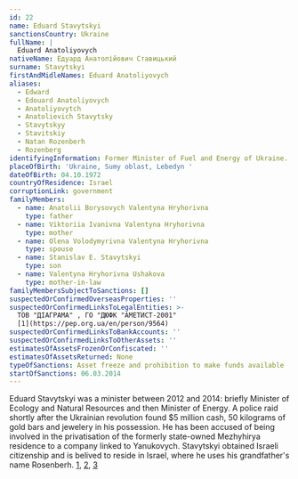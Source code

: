 ```yaml
---
id: 22
name: Eduard Stavytskyi
sanctionsCountry: Ukraine
fullName: |
  Eduard Anatoliyovych 
nativeName: Едуард Анатолійович Ставицький
surname: Stavytskyi
firstAndMidleNames: Eduard Anatoliyovych
aliases:
  - Edward
  - Edouard Anatoliyovych
  - Anatoliyovytch
  - Anatolievich Stavytsky
  - Stavytskyy
  - Stavitskiy
  - Natan Rozenberh
  - Rozenberg
identifyingInformation: Former Minister of Fuel and Energy of Ukraine.
placeOfBirth: 'Ukraine, Sumy oblast, Lebedyn '
dateOfBirth: 04.10.1972
countryOfResidence: Israel
corruptionLink: government
familyMembers:
  - name: Anatolii Borysovych Valentyna Hryhorivna
    type: father
  - name: Viktoriia Ivanivna Valentyna Hryhorivna
    type: mother
  - name: Olena Volodymyrivna Valentyna Hryhorivna
    type: spouse
  - name: Stanislav E. Stavytskyi
    type: son
  - name: Valentyna Hryhorivna Ushakova
    type: mother-in-law
familyMembersSubjectToSanctions: []
suspectedOrConfirmedOverseasProperties: ''
suspectedOrConfirmedLinksToLegalEntities: >-
  ТОВ "ДІАГРАМА" , ГО "ДЮФК "АМЕТИСТ-2001"
  [1](https://pep.org.ua/en/person/9564)
suspectedOrConfirmedLinksToBankAccounts: ''
suspectedOrConfirmedLinksToOtherAssets: ''
estimatesOfAssetsFrozenOrConfiscated: ''
estimatesOfAssetsReturned: None
typeOfSanctions: Asset freeze and prohibition to make funds available
startOfSanctions: 06.03.2014
---
```

Eduard Stavytskyi was a minister between 2012 and 2014: briefly Minister of 
Ecology and Natural Resources and then Minister of Energy. A police raid shortly 
after the Ukrainian revolution found $5 million cash, 50 kilograms of gold bars 
and jewelery in his possession. He has been accused of being involved in the 
privatisation of the formerly state-owned Mezhyhirya residence to a company 
linked to Yanukovych. Stavytskyi obtained Israeli citizenship and is belived to 
reside in Israel, where he uses his grandfather's name Rosenberh. 
[1](https://www.kyivpost.com/article/content/ukraine-politics/investigators-find-fortunes-in-homes-of-ex-ministers-341153.html), 
[2](https://www.opendemocracy.net/od-russia/sergii-leshchenko/ukraine-yanukovychs-family-spreads-its-tentacles), 
[3](https://ukranews.com/en/news/473442-head-of-ukraine-interpol-bureau-nevolia-ex-education-minister-tabachnyk-not-wanted)
